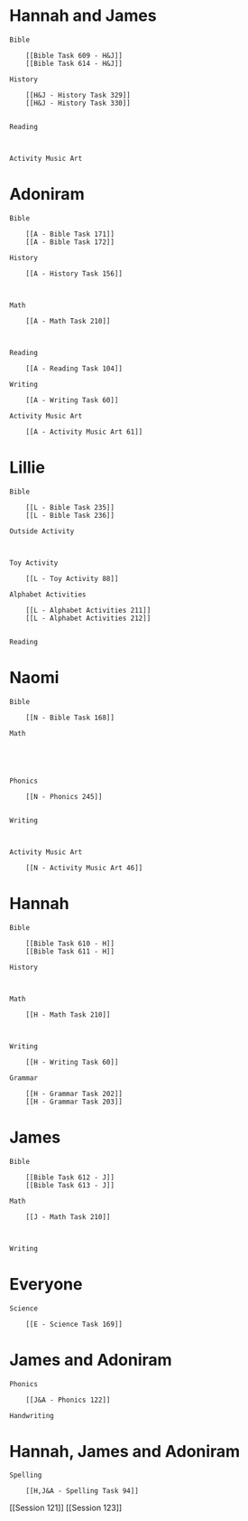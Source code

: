 # Hannah and James

	Bible

		[[Bible Task 609 - H&J]]
		[[Bible Task 614 - H&J]]

	History

		[[H&J - History Task 329]]
		[[H&J - History Task 330]]
		

	Reading

		

	Activity Music Art

		
# Adoniram

	Bible

		[[A - Bible Task 171]]
		[[A - Bible Task 172]]

	History

		[[A - History Task 156]]
		
		

	Math

		[[A - Math Task 210]]
		
		

	Reading

		[[A - Reading Task 104]]

	Writing

		[[A - Writing Task 60]]

	Activity Music Art

		[[A - Activity Music Art 61]]

# Lillie

	Bible

		[[L - Bible Task 235]]
		[[L - Bible Task 236]]

	Outside Activity

		

	Toy Activity

		[[L - Toy Activity 88]]

	Alphabet Activities

		[[L - Alphabet Activities 211]]
		[[L - Alphabet Activities 212]]
		

	Reading

		

# Naomi

	Bible

		[[N - Bible Task 168]]

	Math

		
		
		

	Phonics

		[[N - Phonics 245]]
		

	Writing

		

	Activity Music Art

		[[N - Activity Music Art 46]]

# Hannah

	Bible

		[[Bible Task 610 - H]]
		[[Bible Task 611 - H]]

	History

		

	Math

		[[H - Math Task 210]]
		
		

	Writing

		[[H - Writing Task 60]]

	Grammar

		[[H - Grammar Task 202]]
		[[H - Grammar Task 203]]
		
# James

	Bible

		[[Bible Task 612 - J]]
		[[Bible Task 613 - J]]

	Math

		[[J - Math Task 210]]
		
		

	Writing

		

# Everyone

	Science

		[[E - Science Task 169]]
		
# James and Adoniram

	Phonics

		[[J&A - Phonics 122]]

	Handwriting

		
# Hannah, James and Adoniram

	Spelling

		[[H,J&A - Spelling Task 94]]

[[Session 121]]
[[Session 123]]

